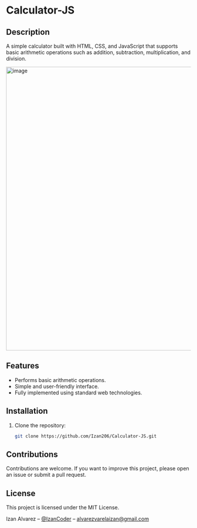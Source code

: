 # Calculator-JS

## Description

A simple calculator built with HTML, CSS, and JavaScript that supports basic arithmetic operations such as addition, subtraction, multiplication, and division.

<img width="599" height="771" alt="image" src="https://github.com/user-attachments/assets/aa9826cb-1388-465b-aafa-b6caf11f4109" />

## Features

- Performs basic arithmetic operations.
- Simple and user-friendly interface.
- Fully implemented using standard web technologies.

## Installation

1. Clone the repository:

   ```bash
   git clone https://github.com/Izan206/Calculator-JS.git

## Contributions

Contributions are welcome. If you want to improve this project, please open an issue or submit a pull request.

## License

This project is licensed under the MIT License.

Izan Alvarez – [@IzanCoder](https://github.com/Izan206) – alvarezvarelaizan@gmail.com
